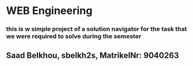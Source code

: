 # WEB Engineering
### this is w simple project of a solution navigator for the task that we were required to solve during the semester

## Saad Belkhou, sbelkh2s, MatrikelNr: 9040263
